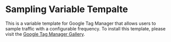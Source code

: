 # Sampling Variable Tempalte

This is a variable template for Google Tag Manager that allows users to sample traffic with a configurable frequency. To install this template, please visit the [Google Tag Manager Gallery](https://tagmanager.google.com/gallery). 
